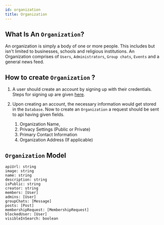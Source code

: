 ```yaml
---
id: organization
title: Organization
---
```


## What Is An `Organization`?

An organization is simply a body of one or more people. This includes but isn't limited to businesses, schools and religious institutions. An Organization comprises of `Users`, `Administrators`, `Group chats`, `Events` and a general news feed.

## How to create `Organization` ?

1. A user should create an account by signing up with their credentials. Steps for signing up are given [here](../authentication#sign-up).

2. Upon creating an account, the necessary information would get stored in the `Database`. Now to create an `Organization` a request should be sent to api having given fields.

   1. Organization Name,
   2. Privacy Settings (Public or Private)
   3. Primary Contact Information
   4. Organization Address (If applicable)

## `Organization` Model

    apiUrl: string
    image: string
    name: string
    description: string
    isPublic: string
    creator: string
    members: [User]
    admins: [User]
    groupChats: [Message]
    posts: [Post]
    membershipRequest: [MembershipRequest]
    blockedUser: [User]
    visibleInSearch: boolean
